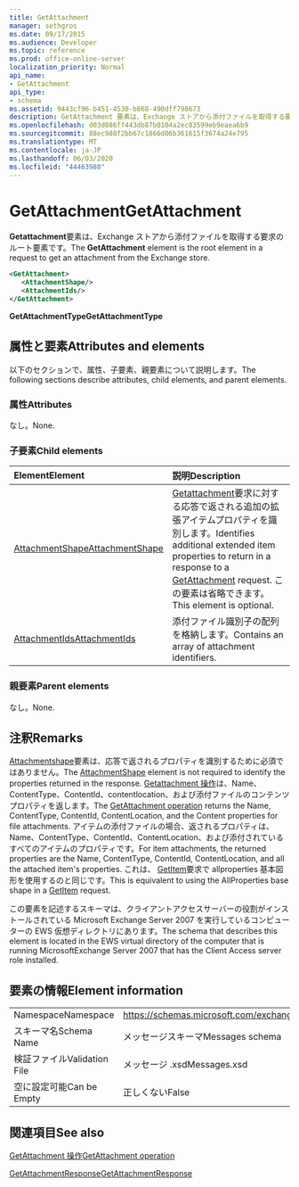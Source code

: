 ```yaml
---
title: GetAttachment
manager: sethgros
ms.date: 09/17/2015
ms.audience: Developer
ms.topic: reference
ms.prod: office-online-server
localization_priority: Normal
api_name:
- GetAttachment
api_type:
- schema
ms.assetid: 9443cf96-b451-4530-b868-490dff798673
description: GetAttachment 要素は、Exchange ストアから添付ファイルを取得する要求のルート要素です。
ms.openlocfilehash: d03d086ff443db87b0104a2ec83599eb9eaea6b9
ms.sourcegitcommit: 88ec988f2bb67c1866d06b361615f3674a24e795
ms.translationtype: MT
ms.contentlocale: ja-JP
ms.lasthandoff: 06/03/2020
ms.locfileid: "44463980"
---
```

# <a name="getattachment"></a><span data-ttu-id="ba23b-103">GetAttachment</span><span class="sxs-lookup"><span data-stu-id="ba23b-103">GetAttachment</span></span>

<span data-ttu-id="ba23b-104">**Getattachment**要素は、Exchange ストアから添付ファイルを取得する要求のルート要素です。</span><span class="sxs-lookup"><span data-stu-id="ba23b-104">The **GetAttachment** element is the root element in a request to get an attachment from the Exchange store.</span></span> 
  
```xml
<GetAttachment>
   <AttachmentShape/>
   <AttachmentIds/>
</GetAttachment>
```

 <span data-ttu-id="ba23b-105">**GetAttachmentType**</span><span class="sxs-lookup"><span data-stu-id="ba23b-105">**GetAttachmentType**</span></span>
## <a name="attributes-and-elements"></a><span data-ttu-id="ba23b-106">属性と要素</span><span class="sxs-lookup"><span data-stu-id="ba23b-106">Attributes and elements</span></span>

<span data-ttu-id="ba23b-107">以下のセクションで、属性、子要素、親要素について説明します。</span><span class="sxs-lookup"><span data-stu-id="ba23b-107">The following sections describe attributes, child elements, and parent elements.</span></span>
  
### <a name="attributes"></a><span data-ttu-id="ba23b-108">属性</span><span class="sxs-lookup"><span data-stu-id="ba23b-108">Attributes</span></span>

<span data-ttu-id="ba23b-109">なし。</span><span class="sxs-lookup"><span data-stu-id="ba23b-109">None.</span></span>
  
### <a name="child-elements"></a><span data-ttu-id="ba23b-110">子要素</span><span class="sxs-lookup"><span data-stu-id="ba23b-110">Child elements</span></span>

|<span data-ttu-id="ba23b-111">**Element**</span><span class="sxs-lookup"><span data-stu-id="ba23b-111">**Element**</span></span>|<span data-ttu-id="ba23b-112">**説明**</span><span class="sxs-lookup"><span data-stu-id="ba23b-112">**Description**</span></span>|
|:-----|:-----|
|[<span data-ttu-id="ba23b-113">AttachmentShape</span><span class="sxs-lookup"><span data-stu-id="ba23b-113">AttachmentShape</span></span>](attachmentshape.md) <br/> |<span data-ttu-id="ba23b-114">[Getattachment](getattachment.md)要求に対する応答で返される追加の拡張アイテムプロパティを識別します。</span><span class="sxs-lookup"><span data-stu-id="ba23b-114">Identifies additional extended item properties to return in a response to a [GetAttachment](getattachment.md) request.</span></span> <span data-ttu-id="ba23b-115">この要素は省略できます。</span><span class="sxs-lookup"><span data-stu-id="ba23b-115">This element is optional.</span></span>  <br/> |
|[<span data-ttu-id="ba23b-116">AttachmentIds</span><span class="sxs-lookup"><span data-stu-id="ba23b-116">AttachmentIds</span></span>](attachmentids.md) <br/> |<span data-ttu-id="ba23b-117">添付ファイル識別子の配列を格納します。</span><span class="sxs-lookup"><span data-stu-id="ba23b-117">Contains an array of attachment identifiers.</span></span>  <br/> |
   
### <a name="parent-elements"></a><span data-ttu-id="ba23b-118">親要素</span><span class="sxs-lookup"><span data-stu-id="ba23b-118">Parent elements</span></span>

<span data-ttu-id="ba23b-119">なし。</span><span class="sxs-lookup"><span data-stu-id="ba23b-119">None.</span></span>
  
## <a name="remarks"></a><span data-ttu-id="ba23b-120">注釈</span><span class="sxs-lookup"><span data-stu-id="ba23b-120">Remarks</span></span>

<span data-ttu-id="ba23b-121">[Attachmentshape](attachmentshape.md)要素は、応答で返されるプロパティを識別するために必須ではありません。</span><span class="sxs-lookup"><span data-stu-id="ba23b-121">The [AttachmentShape](attachmentshape.md) element is not required to identify the properties returned in the response.</span></span> <span data-ttu-id="ba23b-122">[Getattachment 操作](getattachment-operation.md)は、Name、ContentType、ContentId、contentlocation、および添付ファイルのコンテンツプロパティを返します。</span><span class="sxs-lookup"><span data-stu-id="ba23b-122">The [GetAttachment operation](getattachment-operation.md) returns the Name, ContentType, ContentId, ContentLocation, and the Content properties for file attachments.</span></span> <span data-ttu-id="ba23b-123">アイテムの添付ファイルの場合、返されるプロパティは、Name、ContentType、ContentId、ContentLocation、および添付されているすべてのアイテムのプロパティです。</span><span class="sxs-lookup"><span data-stu-id="ba23b-123">For item attachments, the returned properties are the Name, ContentType, ContentId, ContentLocation, and all the attached item's properties.</span></span> <span data-ttu-id="ba23b-124">これは、 [GetItem](getitem.md)要求で allproperties 基本図形を使用するのと同じです。</span><span class="sxs-lookup"><span data-stu-id="ba23b-124">This is equivalent to using the AllProperties base shape in a [GetItem](getitem.md) request.</span></span> 
  
<span data-ttu-id="ba23b-125">この要素を記述するスキーマは、クライアントアクセスサーバーの役割がインストールされている Microsoft Exchange Server 2007 を実行しているコンピューターの EWS 仮想ディレクトリにあります。</span><span class="sxs-lookup"><span data-stu-id="ba23b-125">The schema that describes this element is located in the EWS virtual directory of the computer that is running MicrosoftExchange Server 2007 that has the Client Access server role installed.</span></span>
  
## <a name="element-information"></a><span data-ttu-id="ba23b-126">要素の情報</span><span class="sxs-lookup"><span data-stu-id="ba23b-126">Element information</span></span>

|||
|:-----|:-----|
|<span data-ttu-id="ba23b-127">Namespace</span><span class="sxs-lookup"><span data-stu-id="ba23b-127">Namespace</span></span>  <br/> |https://schemas.microsoft.com/exchange/services/2006/messages  <br/> |
|<span data-ttu-id="ba23b-128">スキーマ名</span><span class="sxs-lookup"><span data-stu-id="ba23b-128">Schema Name</span></span>  <br/> |<span data-ttu-id="ba23b-129">メッセージスキーマ</span><span class="sxs-lookup"><span data-stu-id="ba23b-129">Messages schema</span></span>  <br/> |
|<span data-ttu-id="ba23b-130">検証ファイル</span><span class="sxs-lookup"><span data-stu-id="ba23b-130">Validation File</span></span>  <br/> |<span data-ttu-id="ba23b-131">メッセージ .xsd</span><span class="sxs-lookup"><span data-stu-id="ba23b-131">Messages.xsd</span></span>  <br/> |
|<span data-ttu-id="ba23b-132">空に設定可能</span><span class="sxs-lookup"><span data-stu-id="ba23b-132">Can be Empty</span></span>  <br/> |<span data-ttu-id="ba23b-133">正しくない</span><span class="sxs-lookup"><span data-stu-id="ba23b-133">False</span></span>  <br/> |
   
## <a name="see-also"></a><span data-ttu-id="ba23b-134">関連項目</span><span class="sxs-lookup"><span data-stu-id="ba23b-134">See also</span></span>



[<span data-ttu-id="ba23b-135">GetAttachment 操作</span><span class="sxs-lookup"><span data-stu-id="ba23b-135">GetAttachment operation</span></span>](getattachment-operation.md)
  
[<span data-ttu-id="ba23b-136">GetAttachmentResponse</span><span class="sxs-lookup"><span data-stu-id="ba23b-136">GetAttachmentResponse</span></span>](getattachmentresponse.md)

